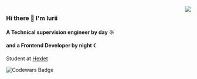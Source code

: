 <img align="right" src="https://github-readme-stats.vercel.app/api?username=marininiurii&show_icons=true&icon_color=489dff&text_color=718096&bg_color=00000000&hide_title=true&hide_border=true" />

### Hi there 👋 I'm Iurii

#### A Technical supervision engineer by day ☼ 
#### and a Frontend Developer by night ☾

Student at [Hexlet](https://ru.hexlet.io/u/matisse)

![Codewars Badge](https://www.codewars.com/users/matisse/badges/smal)







